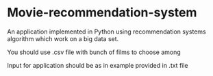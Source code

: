 # Movie-recommendation-system
An application implemented in Python using recommendation systems algorithm which work on a big data set. 

You should use .csv file with bunch of films to choose among

Input for application should be as in example provided in .txt file
